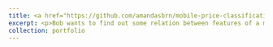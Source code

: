 ```yaml
---
title: <a href="https://github.com/amandasbrn/mobile-price-classification">Mobile Price Classification with Machine Learning</a>
excerpt: <p>Bob wants to find out some relation between features of a mobile phone(e.g. RAM, Internal Memory, etc) and its selling price; 0(low cost), 1(medium cost), 2(high cost) and 3(very high cost). The result is around 97% accuracy using Linear SVC model.</p><img src='https://www.zdnet.com/a/img/resize/8b5a12b9b5fd58fd1943604699993f1e6469be19/2023/08/22/71f6e0b9-3405-43ea-972c-202a7c8bf615/best-phones-zdnet-thumb-image.jpg?auto=webp&fit=crop&height=675&width=1200' width='500' height='300'>
collection: portfolio
---
```

